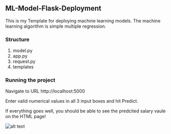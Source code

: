 ## ML-Model-Flask-Deployment
This is my Template for deploying machine learning models. The machine learning algorithm is simple multiple regression.

### Structure
1. model.py 
2. app.py 
3. request.py 
4. templates

### Running the project

Navigate to URL http://localhost:5000

Enter valid numerical values in all 3 input boxes and hit Predict.

If everything goes well, you should  be able to see the predcited salary vaule on the HTML page! 

![alt text](http://www.thepythonblog.com/wp-content/uploads/2019/02/Result.png)

